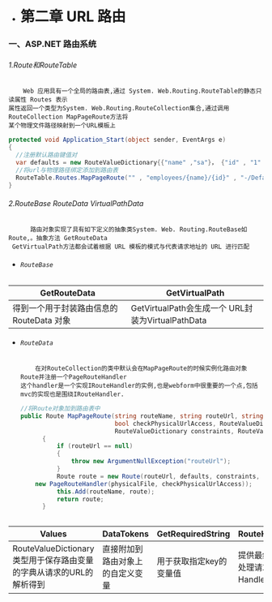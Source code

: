 * #  第二章 URL 路由

### 一、ASP.NET 路由系统 

###### 1.Route和RouteTable

        Web 应用具有一个全局的路由表,通过 System. Web.Routing.RouteTable的静态只读属性 Routes 表示
    属性返回一个类型为System. Web.Routing.RouteCollection集合,通过调用 RouteCollection MapPageRoute方法将
    某个物理文件路径映射到一个URL模板上
    
```.cs
protected void Application_Start(object sender, EventArgs e)
{
  //注册默认路由键值对
  var defaults = new RouteValueDictionary{{"name" ,"sa"}， {"id" , "1" } } ;
  //将url与物理路径绑定添加到路由表
  RouteTable.Routes.MapPageRoute("" , "employees/{name}/{id}" , "-/Default.aspx" , true , defaults); 
}
```

###### 2.RouteBase RouteData VirtualPathData
    
          路由对象实现了具有如下定义的抽象类System. Web. Routing.RouteBase如Route,。抽象方法 GetRouteData
     GetVirtualPath方法都会试着根据 URL 模板的模式与代表请求地址的 URL 进行匹配
     
* ###### `RouteBase`     
 |GetRouteData|GetVirtualPath|
 |-|-|
 |得到一个用于封装路由信息的 RouteData 对象|GetVirtualPath会生成一个 URL封装为VirtualPathData|
 
* ###### `RouteData`  

          在对RouteCollection的类中默认会在MapPageRoute的时候实例化路由对象Route并注册一个PageRouteHandler
      这个handler是一个实现IRouteHandler的实例,也是webform中很重要的一个点,包括mvc的实现也是围绕IRouteHandler.
      
  ```.cs
  //将Route对象加到路由表中
  public Route MapPageRoute(string routeName, string routeUrl, string physicalFile,
                            bool checkPhysicalUrlAccess, RouteValueDictionary defaults, 
                            RouteValueDictionary constraints, RouteValueDictionary dataTokens)
		{
			if (routeUrl == null)
			{
				throw new ArgumentNullException("routeUrl");
			}
			Route route = new Route(routeUrl, defaults, constraints, dataTokens, 
      new PageRouteHandler(physicalFile, checkPhysicalUrlAccess));
			this.Add(routeName, route);
			return route;
		}
    
  ```
 |Values|DataTokens|GetRequiredString|RouteHandler|
 |-|-|-|-|
 |RouteValueDictionary类型用于保存路由变量的字典从请求的URL的解析得到|直接附加到路由对象上的自定义变量|用于获取指定key的变量值|提供最终用于处理请求的Handler对象|
 
 
   
         
 
